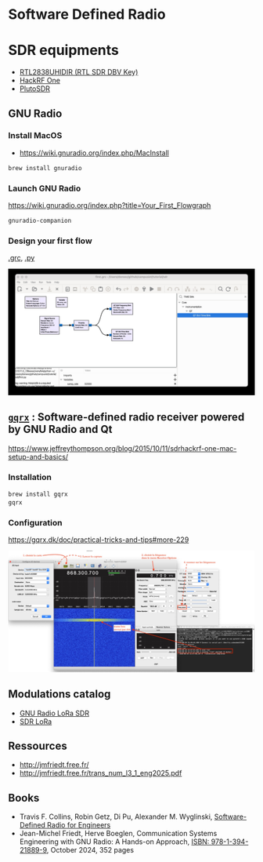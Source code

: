 # Software Defined Radio


# SDR equipments

* [RTL2838UHIDIR (RTL SDR DBV Key)](https://www.passion-radio.fr/recepteurs-sdr/rtl-sdr-r820t2-248.html)
* [HackRF One](https://www.passion-radio.fr/emetteur-sdr/hackrf-sdr-75.html)
* [PlutoSDR](https://www.passion-radio.fr/emetteur-sdr/pluto-sdr-788.html)

## GNU Radio

### Install MacOS
* https://wiki.gnuradio.org/index.php/MacInstall

```bash
brew install gnuradio
```

### Launch GNU Radio

https://wiki.gnuradio.org/index.php?title=Your_First_Flowgraph

```bash
gnuradio-companion
```

### Design your first flow

[.grc](first.grc), [.py](first.py)

![](media/first.jpg)

## [`gqrx`](https://www.gqrx.dk/) : Software-defined radio receiver powered by GNU Radio and Qt

https://www.jeffreythompson.org/blog/2015/10/11/sdrhackrf-one-mac-setup-and-basics/

### Installation
```bash
brew install gqrx
gqrx
```
### Configuration

https://gqrx.dk/doc/practical-tricks-and-tips#more-229

![gqrx](media/gqrx.jpg)


## Modulations catalog

* [GNU Radio LoRa SDR](https://github.com/tapparelj/gr-lora_sdr)
* [SDR LoRa](https://www.google.fr/search?num=100&site=&source=hp&q=SDR+lora)

## Ressources

* http://jmfriedt.free.fr/ 
* http://jmfriedt.free.fr/trans_num_l3_1_eng2025.pdf

## Books

* Travis F. Collins, Robin Getz, Di Pu, Alexander M. Wyglinski, [Software-Defined Radio for Engineers](docs/SDR4Engineers.pdf)
* Jean-Michel Friedt, Herve Boeglen, Communication Systems Engineering with GNU Radio: A Hands-on Approach, [ISBN: 978-1-394-21889-9](https://www.wiley.com/en-us/Communication+Systems+Engineering+with+GNU+Radio%3A+A+Hands-on+Approach-p-9781394218899), October 2024, 352 pages
